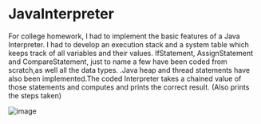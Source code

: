 # JavaInterpreter
For college homework, I had to implement the basic features of a Java Interpreter. 
I had to develop an execution stack and a system table which keeps track of all variables and their values.
IfStatement, AssignStatement and CompareStatement, just to name a few have been coded from scratch,as well all the data types.
.Java heap and thread statements have also been implemented.The coded Interpreter takes a 
chained value of those statements and computes and prints the correct result. (Also prints the steps taken) 



![image](https://user-images.githubusercontent.com/72076037/145272745-a43ee153-850c-4342-9c15-00897137fcdf.png)

